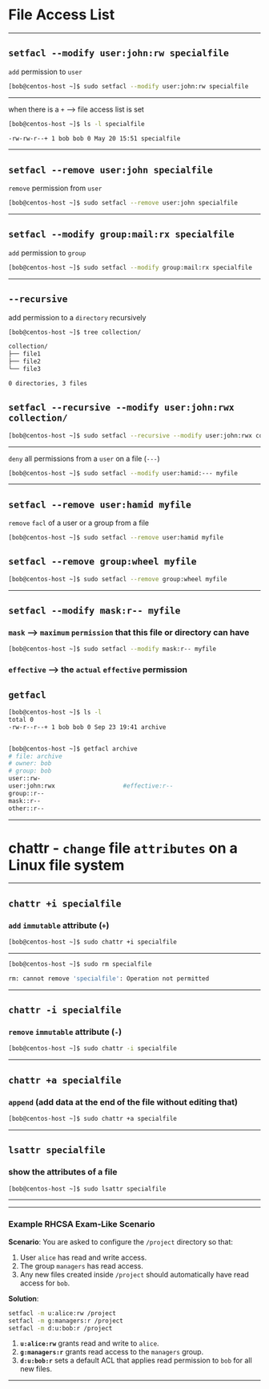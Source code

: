 
# File Access List


________________________________________________________________________________________________



## `setfacl --modify user:john:rw specialfile`


`add` permission to `user`

```bash
[bob@centos-host ~]$ sudo setfacl --modify user:john:rw specialfile
```

________________________________________________________________________________________________

when there is a `+` --> file access list is set

```bash
[bob@centos-host ~]$ ls -l specialfile

-rw-rw-r--+ 1 bob bob 0 May 20 15:51 specialfile
```

________________________________________________________________________________________________


## `setfacl --remove user:john specialfile`

`remove` permission from `user`


```bash
[bob@centos-host ~]$ sudo setfacl --remove user:john specialfile
```

________________________________________________________________________________________________



## `setfacl --modify group:mail:rx specialfile`


`add` permission to `group`

```bash
[bob@centos-host ~]$ sudo setfacl --modify group:mail:rx specialfile
```

________________________________________________________________________________________________

## `--recursive`

add permission to a `directory` recursively

```bash
[bob@centos-host ~]$ tree collection/

collection/
├── file1
├── file2
└── file3

0 directories, 3 files
```


## `setfacl --recursive --modify user:john:rwx collection/`



```bash
[bob@centos-host ~]$ sudo setfacl --recursive --modify user:john:rwx collection/
```


________________________________________________________________________________________________


`deny` all permissions from a `user` on a file (`---`)

```bash
[bob@centos-host ~]$ sudo setfacl --modify user:hamid:--- myfile
```

________________________________________________________________________________________________



## `setfacl --remove user:hamid myfile`


`remove` `facl` of a user or a group from a file

```bash
[bob@centos-host ~]$ sudo setfacl --remove user:hamid myfile
```


## `setfacl --remove group:wheel myfile`



```bash
[bob@centos-host ~]$ sudo setfacl --remove group:wheel myfile
```

________________________________________________________________________________________________





## `setfacl --modify mask:r-- myfile`



### `mask`     -->     `maximum` `permission` that this file or directory can have




```bash
[bob@centos-host ~]$ sudo setfacl --modify mask:r-- myfile
```




### `effective`   -->     the `actual` `effective` permission


## `getfacl`

```bash
[bob@centos-host ~]$ ls -l
total 0
-rw-r--r--+ 1 bob bob 0 Sep 23 19:41 archive


[bob@centos-host ~]$ getfacl archive 
# file: archive
# owner: bob
# group: bob
user::rw-
user:john:rwx                   #effective:r--
group::r--
mask::r--
other::r--
```

________________________________________________________________________________________________


# chattr - `change` file `attributes` on a Linux file system

________________________________________________________________________________________________



## `chattr +i specialfile`


###  `add` `immutable` attribute (`+`)

```bash
[bob@centos-host ~]$ sudo chattr +i specialfile
```

________________________________________________________________________________________________




```bash
[bob@centos-host ~]$ sudo rm specialfile

rm: cannot remove 'specialfile': Operation not permitted
```

________________________________________________________________________________________________



## `chattr -i specialfile`


###  `remove` `immutable` attribute (`-`)

```bash
[bob@centos-host ~]$ sudo chattr -i specialfile
```

________________________________________________________________________________________________


## `chattr +a specialfile`


### `append` (add data at the end of the file without editing that)

```bash
[bob@centos-host ~]$ sudo chattr +a specialfile
```

________________________________________________________________________________________________


## `lsattr specialfile`


### show the attributes of a file

```bash
[bob@centos-host ~]$ sudo lsattr specialfile
```

________________________________________________________________________________________________



---

### **Example RHCSA Exam-Like Scenario**

**Scenario**: You are asked to configure the `/project` directory so that:
1. User `alice` has read and write access.
2. The group `managers` has read access.
3. Any new files created inside `/project` should automatically have read access for `bob`.

**Solution**:

```bash
setfacl -m u:alice:rw /project
setfacl -m g:managers:r /project
setfacl -m d:u:bob:r /project
```

1. **`u:alice:rw`** grants read and write to `alice`.
2. **`g:managers:r`** grants read access to the `managers` group.
3. **`d:u:bob:r`** sets a default ACL that applies read permission to `bob` for all new files.

---
